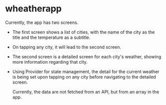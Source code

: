 # wheatherapp


Currently, the app has two screens.
- The first screen shows a list of cities, with the name of the city as the title and the temperature as a subtitle.
- On tapping any city, it will lead to the second screen.
- The second screen is a detailed screen for each city's weather, showing more information regarding that city.
- Using Provider for state management, the detail for the current weather is being set upon tapping on any city before navigating to the detailed screen.

  Currently, the data are not fetched from an API, but from an array in the app.

